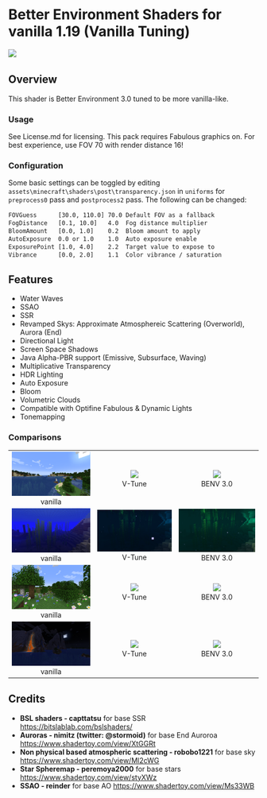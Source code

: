 # Better Environment Shaders for vanilla 1.19 (Vanilla Tuning)
<img src="images/7.png" /> 

## Overview
This shader is Better Environment 3.0 tuned to be more vanilla-like.

### Usage
See License.md for licensing. This pack requires Fabulous graphics on. For best experience, use FOV 70 with render distance 16!

### Configuration
Some basic settings can be toggled by editing `assets\minecraft\shaders\post\transparency.json` in `uniforms` for `preprocess0` pass and `postprocess2` pass. The following can be changed:
```
FOVGuess      [30.0, 110.0] 70.0 Default FOV as a fallback
FogDistance   [0.1, 10.0]   4.0  Fog distance multiplier
BloomAmount   [0.0, 1.0]    0.2  Bloom amount to apply
AutoExposure  0.0 or 1.0    1.0  Auto exposure enable
ExposurePoint [1.0, 4.0]    2.2  Target value to expose to  
Vibrance      [0.0, 2.0]    1.1  Color vibrance / saturation
```

## Features
- Water Waves
- SSAO
- SSR
- Revamped Skys: Approximate Atmosphereic Scattering (Overworld), Aurora (End)
- Directional Light
- Screen Space Shadows
- Java Alpha-PBR support (Emissive, Subsurface, Waving)
- Multiplicative Transparency
- HDR Lighting
- Auto Exposure
- Bloom
- Volumetric Clouds
- Compatible with Optifine Fabulous & Dynamic Lights
- Tonemapping

### Comparisons
<div>
    <table style="width:100%">
        <tr>
            <td align="middle">
              <img src="images/6.png"/>
              <figcaption align="middle">vanilla</figcaption>
            </td>
            <td align="middle">
              <img src="images/7.png"/>
              <figcaption align="middle">V-Tune</figcaption>
            </td>
            <td align="middle">
              <img src="images/8.png"/>
              <figcaption align="middle">BENV 3.0</figcaption>
            </td>
        </tr>
        <tr>
            <td align="middle">
              <img src="images/9.png"/>
              <figcaption align="middle">vanilla</figcaption>
            </td>
            <td align="middle">
              <img src="images/10.png"/>
              <figcaption align="middle">V-Tune</figcaption>
            </td>
            <td align="middle">
              <img src="images/11.png"/>
              <figcaption align="middle">BENV 3.0</figcaption>
            </td>
        </tr>
        <tr>
            <td align="middle">
              <img src="images/12.png"/>
              <figcaption align="middle">vanilla</figcaption>
            </td>
            <td align="middle">
              <img src="images/13.png"/>
              <figcaption align="middle">V-Tune</figcaption>
            </td>
            <td align="middle">
              <img src="images/14.png"/>
              <figcaption align="middle">BENV 3.0</figcaption>
            </td>
        </tr>
        <tr>
            <td align="middle">
              <img src="images/15.png"/>
              <figcaption align="middle">vanilla</figcaption>
            </td>
            <td align="middle">
              <img src="images/16.png"/>
              <figcaption align="middle">V-Tune</figcaption>
            </td>
            <td align="middle">
              <img src="images/17.png"/>
              <figcaption align="middle">BENV 3.0</figcaption>
            </td>
        </tr>
    </table>
</div>

## Credits
- **BSL shaders - capttatsu** for base SSR https://bitslablab.com/bslshaders/
- **Auroras - nimitz (twitter: @stormoid)** for base End Auroroa https://www.shadertoy.com/view/XtGGRt
- **Non physical based atmospheric scattering - robobo1221** for base sky https://www.shadertoy.com/view/Ml2cWG
- **Star Spheremap - peremoya2000** for base stars https://www.shadertoy.com/view/styXWz
- **SSAO - reinder** for base AO https://www.shadertoy.com/view/Ms33WB
